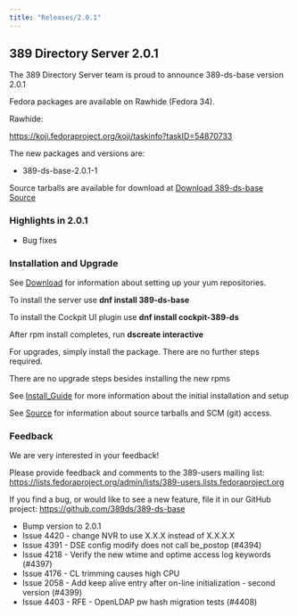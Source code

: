 ```yaml
---
title: "Releases/2.0.1"
---
```


389 Directory Server 2.0.1
-----------------------------

The 389 Directory Server team is proud to announce 389-ds-base version 2.0.1

Fedora packages are available on Rawhide (Fedora 34).


Rawhide:

<https://koji.fedoraproject.org/koji/taskinfo?taskID=54870733>


The new packages and versions are:

- 389-ds-base-2.0.1-1

Source tarballs are available for download at [Download 389-ds-base Source](https://github.com/389ds/389-ds-base/archive/389-ds-base-2.0.1.tar.gz)

### Highlights in 2.0.1

- Bug fixes

### Installation and Upgrade 

See [Download](../download.html) for information about setting up your yum repositories.

To install the server use **dnf install 389-ds-base**

To install the Cockpit UI plugin use **dnf install cockpit-389-ds**

After rpm install completes, run **dscreate interactive**

For upgrades, simply install the package.  There are no further steps required.

There are no upgrade steps besides installing the new rpms 

See [Install\_Guide](../howto/howto-install-389.html) for more information about the initial installation and setup

See [Source](../development/source.html) for information about source tarballs and SCM (git) access.

### Feedback

We are very interested in your feedback!

Please provide feedback and comments to the 389-users mailing list: <https://lists.fedoraproject.org/admin/lists/389-users.lists.fedoraproject.org>

If you find a bug, or would like to see a new feature, file it in our GitHub project: <https://github.com/389ds/389-ds-base>

- Bump version to 2.0.1
- Issue 4420 - change NVR to use X.X.X instead of X.X.X.X
- Issue 4391 - DSE config modify does not call be_postop (#4394)
- Issue 4218 - Verify the new wtime and optime access log keywords (#4397)
- Issue 4176 - CL trimming causes high CPU
- Issue 2058 - Add keep alive entry after on-line initialization - second version (#4399)
- Issue 4403 - RFE - OpenLDAP pw hash migration tests (#4408)



